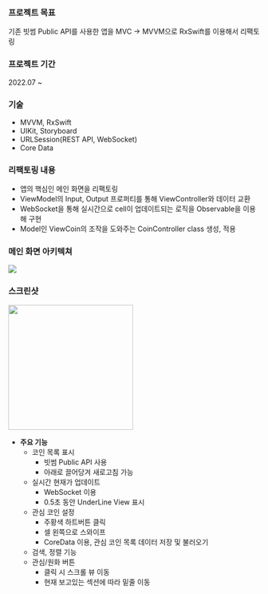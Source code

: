 ### 프로젝트 목표

기존 빗썸 Public API를 사용한 앱을 MVC → MVVM으로 RxSwift를 이용해서 리팩토링

### 프로젝트 기간

2022.07 ~

### 기술

- MVVM, RxSwift
- UIKit, Storyboard
- URLSession(REST API, WebSocket)
- Core Data

### 리팩토링 내용

- 앱의 핵심인 메인 화면을 리팩토링
- ViewModel의 Input, Output 프로퍼티를 통해 ViewController와 데이터 교환
- WebSocket을 통해 실시간으로 cell이 업데이트되는 로직을 Observable을 이용해 구현
- Model인 ViewCoin의 조작을 도와주는 CoinController class 생성, 적용

### 메인 화면 아키텍쳐

![](https://user-images.githubusercontent.com/52317025/205429970-893901db-82b5-4bc2-a0d5-a7080200b99e.png)

### 스크린샷

<img src="https://user-images.githubusercontent.com/52317025/205429965-26ddae2a-dfe1-4cc9-88e1-92d9215ed034.png" width="250"/>

- **주요 기능**
    - 코인 목록 표시
        - 빗썸 Public API 사용
        - 아래로 끌어당겨 새로고침 가능
    - 실시간 현재가 업데이트
        - WebSocket 이용
        - 0.5초 동안 UnderLine View 표시
    - 관심 코인 설정
        - 주황색 하트버튼 클릭
        - 셀 왼쪽으로 스와이프
        - CoreData 이용, 관심 코인 목록 데이터 저장 및 불러오기
    - 검색, 정렬 기능
    - 관심/원화 버튼
        - 클릭 시 스크롤 뷰 이동
        - 현재 보고있는 섹션에 따라 밑줄 이동
